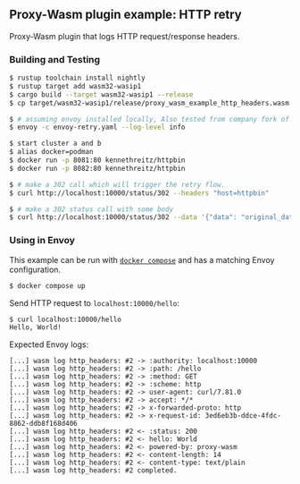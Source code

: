 ## Proxy-Wasm plugin example: HTTP retry

Proxy-Wasm plugin that logs HTTP request/response headers.

### Building and Testing

```sh
$ rustup toolchain install nightly
$ rustup target add wasm32-wasip1
$ cargo build --target wasm32-wasip1 --release
$ cp target/wasm32-wasip1/release/proxy_wasm_example_http_headers.wasm /tmp/

$ # assuming envoy installed locally, Also tested from company fork of envoy.
$ envoy -c envoy-retry.yaml --log-level info

$ start cluster a and b
$ alias docker=podman
$ docker run -p 8081:80 kennethreitz/httpbin
$ docker run -p 8082:80 kennethreitz/httpbin

$ # make a 302 call which will trigger the retry flow.
$ curl http://localhost:10000/status/302 --headers "host=httpbin"

$ # make a 302 status call with some body
$ curl http://localhost:10000/status/302 --data '{"data": "original_data"}' -H "content-type: application/json"

```

### Using in Envoy

This example can be run with [`docker compose`](https://docs.docker.com/compose/install/)
and has a matching Envoy configuration.

```sh
$ docker compose up
```

Send HTTP request to `localhost:10000/hello`:

```sh
$ curl localhost:10000/hello
Hello, World!
```

Expected Envoy logs:

```console
[...] wasm log http_headers: #2 -> :authority: localhost:10000
[...] wasm log http_headers: #2 -> :path: /hello
[...] wasm log http_headers: #2 -> :method: GET
[...] wasm log http_headers: #2 -> :scheme: http
[...] wasm log http_headers: #2 -> user-agent: curl/7.81.0
[...] wasm log http_headers: #2 -> accept: */*
[...] wasm log http_headers: #2 -> x-forwarded-proto: http
[...] wasm log http_headers: #2 -> x-request-id: 3ed6eb3b-ddce-4fdc-8862-ddb8f168d406
[...] wasm log http_headers: #2 <- :status: 200
[...] wasm log http_headers: #2 <- hello: World
[...] wasm log http_headers: #2 <- powered-by: proxy-wasm
[...] wasm log http_headers: #2 <- content-length: 14
[...] wasm log http_headers: #2 <- content-type: text/plain
[...] wasm log http_headers: #2 completed.
```
